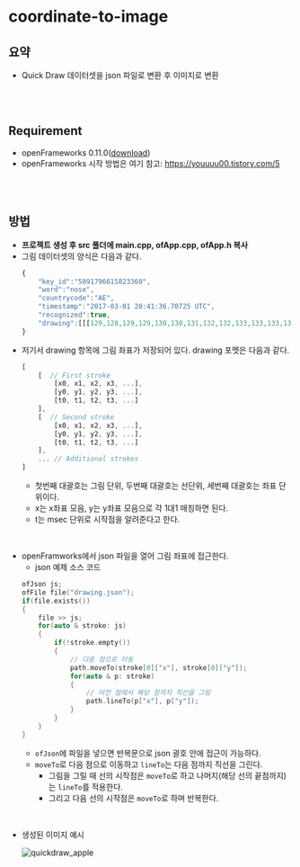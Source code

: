 # coordinate-to-image

## 요약
- Quick Draw 데이터셋을 json 파일로 변환 후 이미지로 변환

</br>
</br>

## Requirement
- openFrameworks 0.11.0([download](https://openframeworks.cc/download/))
- openFrameworks 시작 방법은 여기 참고: https://youuuu00.tistory.com/5

</br>
</br>

## 방법
- **프로젝트 생성 후 src 폴더에 main.cpp, ofApp.cpp, ofApp.h 복사**
- 그림 데이터셋의 양식은 다음과 같다.
    ```javascript
    { 
        "key_id":"5891796615823360",
        "word":"nose",
        "countrycode":"AE",
        "timestamp":"2017-03-01 20:41:36.70725 UTC",
        "recognized":true,
        "drawing":[[[129,128,129,129,130,130,131,132,132,133,133,133,133,...]]]
    }
    ```
- 저기서 drawing 항목에 그림 좌표가 저장되어 있다. drawing 포멧은 다음과 같다.
    ```javascript
    [ 
        [  // First stroke 
            [x0, x1, x2, x3, ...],
            [y0, y1, y2, y3, ...],
            [t0, t1, t2, t3, ...]
        ],
        [  // Second stroke
            [x0, x1, x2, x3, ...],
            [y0, y1, y2, y3, ...],
            [t0, t1, t2, t3, ...]
        ],
        ... // Additional strokes
    ]
    ```
    - 첫번째 대괄호는 그림 단위, 두번째 대괄호는 선단위, 세번째 대괄호는 좌표 단위이다.
    - x는 x좌표 모음, y는 y좌표 모음으로 각 1대1 매칭하면 된다.
    - t는 msec 단위로 시작점을 알려준다고 한다.

</br>

- openFramworks에서 json 파일을 열어 그림 좌표에 접근한다.
    - json 예제 소스 코드
    ```cpp
    ofJson js;
    ofFile file("drawing.json");
	if(file.exists())
	{
	    file >> js;
	    for(auto & stroke: js)
	    {
	        if(!stroke.empty())
	        {
                // 다음 점으로 이동
		        path.moveTo(stroke[0]["x"], stroke[0]["y"]);
		        for(auto & p: stroke)
		        {
                    // 이전 점에서 해당 점까지 직선을 그림
		        	path.lineTo(p["x"], p["y"]);
		        }
		    }
	    }
    }
    ```
    - <code>ofJson</code>에 파일을 넣으면 반복문으로 json 괄호 안에 접근이 가능하다.
    - <code>moveTo</code>로 다음 점으로 이동하고 <code>lineTo</code>는 다음 점까지 직선을 그린다.
        - 그림을 그릴 때 선의 시작점은 <code>moveTo</code>로 하고 나머지(해당 선의 끝점까지)는 <code>lineTo</code>를 적용한다.
        - 그리고 다음 선의 시작점은 <code>moveTo</code>로 하며 반복한다.

</br>

- 생성된 이미지 예시

    ![quickdraw_apple](https://user-images.githubusercontent.com/42198637/88624561-2c248a80-d0e2-11ea-8a5f-8ab01d6929a6.PNG)